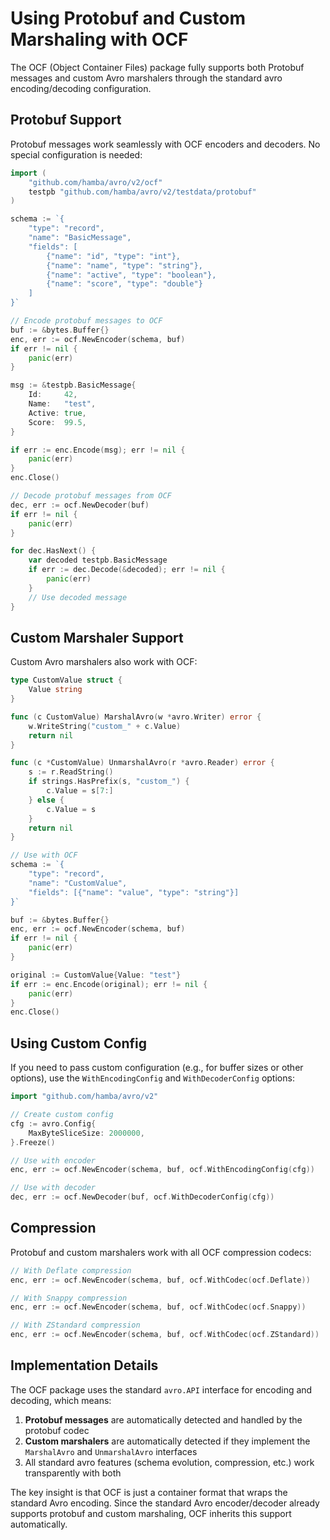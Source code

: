 # Using Protobuf and Custom Marshaling with OCF

The OCF (Object Container Files) package fully supports both Protobuf messages and custom Avro marshalers through the standard avro encoding/decoding configuration.

## Protobuf Support

Protobuf messages work seamlessly with OCF encoders and decoders. No special configuration is needed:

```go
import (
    "github.com/hamba/avro/v2/ocf"
    testpb "github.com/hamba/avro/v2/testdata/protobuf"
)

schema := `{
    "type": "record",
    "name": "BasicMessage",
    "fields": [
        {"name": "id", "type": "int"},
        {"name": "name", "type": "string"},
        {"name": "active", "type": "boolean"},
        {"name": "score", "type": "double"}
    ]
}`

// Encode protobuf messages to OCF
buf := &bytes.Buffer{}
enc, err := ocf.NewEncoder(schema, buf)
if err != nil {
    panic(err)
}

msg := &testpb.BasicMessage{
    Id:     42,
    Name:   "test",
    Active: true,
    Score:  99.5,
}

if err := enc.Encode(msg); err != nil {
    panic(err)
}
enc.Close()

// Decode protobuf messages from OCF
dec, err := ocf.NewDecoder(buf)
if err != nil {
    panic(err)
}

for dec.HasNext() {
    var decoded testpb.BasicMessage
    if err := dec.Decode(&decoded); err != nil {
        panic(err)
    }
    // Use decoded message
}
```

## Custom Marshaler Support

Custom Avro marshalers also work with OCF:

```go
type CustomValue struct {
    Value string
}

func (c CustomValue) MarshalAvro(w *avro.Writer) error {
    w.WriteString("custom_" + c.Value)
    return nil
}

func (c *CustomValue) UnmarshalAvro(r *avro.Reader) error {
    s := r.ReadString()
    if strings.HasPrefix(s, "custom_") {
        c.Value = s[7:]
    } else {
        c.Value = s
    }
    return nil
}

// Use with OCF
schema := `{
    "type": "record",
    "name": "CustomValue",
    "fields": [{"name": "value", "type": "string"}]
}`

buf := &bytes.Buffer{}
enc, err := ocf.NewEncoder(schema, buf)
if err != nil {
    panic(err)
}

original := CustomValue{Value: "test"}
if err := enc.Encode(original); err != nil {
    panic(err)
}
enc.Close()
```

## Using Custom Config

If you need to pass custom configuration (e.g., for buffer sizes or other options), use the `WithEncodingConfig` and `WithDecoderConfig` options:

```go
import "github.com/hamba/avro/v2"

// Create custom config
cfg := avro.Config{
    MaxByteSliceSize: 2000000,
}.Freeze()

// Use with encoder
enc, err := ocf.NewEncoder(schema, buf, ocf.WithEncodingConfig(cfg))

// Use with decoder
dec, err := ocf.NewDecoder(buf, ocf.WithDecoderConfig(cfg))
```

## Compression

Protobuf and custom marshalers work with all OCF compression codecs:

```go
// With Deflate compression
enc, err := ocf.NewEncoder(schema, buf, ocf.WithCodec(ocf.Deflate))

// With Snappy compression
enc, err := ocf.NewEncoder(schema, buf, ocf.WithCodec(ocf.Snappy))

// With ZStandard compression
enc, err := ocf.NewEncoder(schema, buf, ocf.WithCodec(ocf.ZStandard))
```

## Implementation Details

The OCF package uses the standard `avro.API` interface for encoding and decoding, which means:

1. **Protobuf messages** are automatically detected and handled by the protobuf codec
2. **Custom marshalers** are automatically detected if they implement the `MarshalAvro` and `UnmarshalAvro` interfaces
3. All standard avro features (schema evolution, compression, etc.) work transparently with both

The key insight is that OCF is just a container format that wraps the standard Avro encoding. Since the standard Avro encoder/decoder already supports protobuf and custom marshaling, OCF inherits this support automatically.

